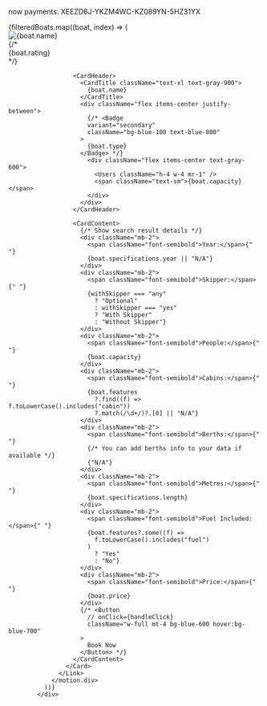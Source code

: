 now payments: XEEZD6J-YKZM4WC-KZ089YN-5HZ31YX

  <div className="grid grid-cols-1 md:grid-cols-2 lg:grid-cols-3 gap-8">
              {filteredBoats.map((boat, index) => (
                <motion.div
                  key={boat.name}
                  initial={{ opacity: 0, y: 50 }}
                  whileInView={{ opacity: 1, y: 0 }}
                  transition={{ duration: 0.6, delay: index * 0.1 }}
                  whileHover={{ y: -10, scale: 1.02 }}
                  className="group"
                >
                  <Link href={`/details/${boat.id}`} className="block h-full">
                    <Card className="overflow-hidden hover:shadow-2xl transition-all duration-300 border-0 shadow-lg">
                      <div className="relative overflow-hidden">
                        <Image
                          width={1200}
                          height={12}
                          src={boat.image || "/placeholder.svg"}
                          alt={boat.name}
                          className="w-full h-48 object-cover group-hover:scale-110 transition-transform duration-300"
                        />
                        <div className="absolute inset-0 bg-gradient-to-t from-black/50 to-transparent" />
                        {/* <div className="absolute bottom-3 left-3 text-white">
                          <div className="flex items-center space-x-1">
                            <Star className="h-4 w-4 text-yellow-400" />
                            <span className="text-sm font-medium">
                              {boat.rating}
                            </span>
                          </div>
                        </div> */}
                      </div>

                      <CardHeader>
                        <CardTitle className="text-xl text-gray-900">
                          {boat.name}
                        </CardTitle>
                        <div className="flex items-center justify-between">
                          {/* <Badge
                          variant="secondary"
                          className="bg-blue-100 text-blue-800"
                        >
                          {boat.type}
                        </Badge> */}
                          <div className="flex items-center text-gray-600">
                            <Users className="h-4 w-4 mr-1" />
                            <span className="text-sm">{boat.capacity}</span>
                          </div>
                        </div>
                      </CardHeader>

                      <CardContent>
                        {/* Show search result details */}
                        <div className="mb-2">
                          <span className="font-semibold">Year:</span>{" "}
                          {boat.specifications.year || "N/A"}
                        </div>
                        <div className="mb-2">
                          <span className="font-semibold">Skipper:</span>{" "}
                          {withSkipper === "any"
                            ? "Optional"
                            : withSkipper === "yes"
                            ? "With Skipper"
                            : "Without Skipper"}
                        </div>
                        <div className="mb-2">
                          <span className="font-semibold">People:</span>{" "}
                          {boat.capacity}
                        </div>
                        <div className="mb-2">
                          <span className="font-semibold">Cabins:</span>{" "}
                          {boat.features
                            ?.find((f) => f.toLowerCase().includes("cabin"))
                            ?.match(/\d+/)?.[0] || "N/A"}
                        </div>
                        <div className="mb-2">
                          <span className="font-semibold">Berths:</span>{" "}
                          {/* You can add berths info to your data if available */}
                          {"N/A"}
                        </div>
                        <div className="mb-2">
                          <span className="font-semibold">Metres:</span>{" "}
                          {boat.specifications.length}
                        </div>
                        <div className="mb-2">
                          <span className="font-semibold">Fuel Included:</span>{" "}
                          {boat.features?.some((f) =>
                            f.toLowerCase().includes("fuel")
                          )
                            ? "Yes"
                            : "No"}
                        </div>
                        <div className="mb-2">
                          <span className="font-semibold">Price:</span>{" "}
                          {boat.price}
                        </div>
                        {/* <Button
                          // onClick={handleClick}
                          className="w-full mt-4 bg-blue-600 hover:bg-blue-700"
                        >
                          Book Now
                        </Button> */}
                      </CardContent>
                    </Card>
                  </Link>
                </motion.div>
              ))}
            </div>